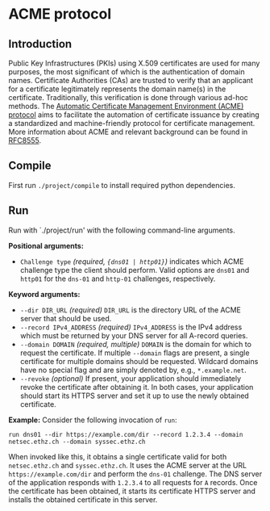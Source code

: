 # ACME protocol
## Introduction
Public Key Infrastructures (PKIs) using X.509 certificates are used for many purposes, the most significant of which is the authentication of domain names. Certificate Authorities (CAs) are trusted to verify that an applicant for a certificate legitimately represents the domain name(s) in the certificate. Traditionally, this verification is done through various ad-hoc methods.
The [Automatic Certificate Management Environment (ACME) protocol](https://datatracker.ietf.org/doc/html/rfc8555) aims to facilitate the automation of certificate issuance by creating a standardized and machine-friendly protocol for certificate management.
More information about ACME and relevant background can be found in [RFC8555](https://datatracker.ietf.org/doc/html/rfc8555).

## Compile
First run `./project/compile` to install required python dependencies.

## Run

Run with `./project/run' with the following command-line arguments.

**Positional arguments:**
- `Challenge type`
_(required, `{dns01 | http01}`)_ indicates which ACME challenge type the client should perform. Valid options are `dns01` and `http01` for the `dns-01` and `http-01` challenges, respectively.

**Keyword arguments:**
- `--dir DIR_URL`
_(required)_ `DIR_URL` is the directory URL of the ACME server that should be used.
- `--record IPv4_ADDRESS` 
_(required)_ `IPv4_ADDRESS` is the IPv4 address which must be returned by your DNS server for all A-record queries. 
- `--domain DOMAIN`
_(required, multiple)_ `DOMAIN`  is the domain for  which to request the certificate. If multiple `--domain` flags are present, a single certificate for multiple domains should be requested. Wildcard domains have no special flag and are simply denoted by, e.g., `*.example.net`.
- `--revoke`
_(optional)_ If present, your application should immediately revoke the certificate after obtaining it. In both cases, your application should start its HTTPS server and set it up to use the newly obtained certificate.

**Example:**
Consider the following invocation of `run`:
```
run dns01 --dir https://example.com/dir --record 1.2.3.4 --domain netsec.ethz.ch --domain syssec.ethz.ch
```
When invoked like this, it obtains a single certificate valid for both `netsec.ethz.ch` and `syssec.ethz.ch`. It uses the ACME server at the URL `https://example.com/dir` and perform the `dns-01` challenge. The DNS server of the application responds with `1.2.3.4` to all requests for `A` records. Once the certificate has been obtained, it starts its certificate HTTPS server and installs the obtained certificate in this server.
